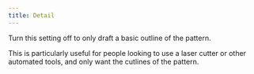 ```yaml
---
title: Detail
---
```


Turn this setting off to only draft a basic outline of the pattern.

This is particularly useful for people looking to use a laser cutter or other automated tools, and only want the cutlines of the pattern.

